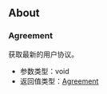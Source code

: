 ﻿## About
### Agreement
获取最新的用户协议。
+ 参数类型：void
+ 返回值类型：[Agreement][e_Agreement]

[e_Agreement]: ../Entity/About.md#Agreement实体